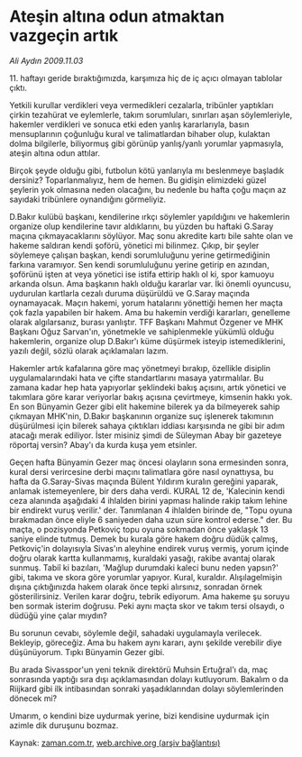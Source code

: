 # Ateşin altına odun atmaktan vazgeçin artık

*Ali Aydın 2009.11.03*

<tr><td class="metin" colspan="2" style="padding-top: 20px; padding-left: 5px; padding-right: 10px;">11. haftayı geride bıraktığımızda, karşımıza hiç de iç açıcı olmayan tablolar çıktı.</td></tr><tr><td class="metin" colspan="2" style="padding-top: 20px; padding-left: 5px; padding-right: 10px;"><p>Yetkili kurullar verdikleri veya vermedikleri cezalarla, tribünler yaptıkları çirkin tezahürat ve eylemlerle, takım sorumluları, sınırları aşan söylemleriyle, hakemler verdikleri ve sonuca etki eden yanlış kararlarıyla, basın mensuplarının çoğunluğu kural ve talimatlardan bihaber olup, kulaktan dolma bilgilerle, biliyormuş gibi görünüp yanlış/yanlı yorumlar yapmasıyla, ateşin altına odun attılar.
<p>Birçok şeyde olduğu gibi, futbolun kötü yanlarıyla mı beslenmeye başladık dersiniz? Toparlanmalıyız, hem de hemen. Bu gidişin elimizdeki güzel şeylerin yok olmasına neden olacağını, bu nedenle bu hafta çoğu maçın az sayıdaki tribünlere oynandığını görmeliyiz.
<p>D.Bakır kulübü başkanı, kendilerine ırkçı söylemler yapıldığını ve hakemlerin organize olup kendilerine tavır aldıklarını, bu yüzden bu haftaki G.Saray maçına çıkmayacaklarını söylüyor. Maç sonu akredite kartı bile sahte olan ve hakeme saldıran kendi şoförü, yönetici mi bilinmez. Çıkıp, bir şeyler söylemeye çalışan başkan, kendi sorumluluğunu yerine getirmediğinin farkına varamıyor. Sen kendi sorumluluğunu yerine getirip en azından, şoförünü işten at veya yönetici ise istifa ettirip haklı ol ki, spor kamuoyu arkanda olsun. Ama başkanın haklı olduğu kararlar var. İki önemli oyuncusu, uydurulan kartlarla cezalı duruma düşürüldü ve G.Saray maçında oynamayacak. Maçın hakemi, yorum hatalarını yönettiği hemen her maçta çok fazla yapabilen bir hakem. Ama bu hakemin verdiği kararları, genelleme olarak algılarsanız, burası yanlıştır. TFF Başkanı Mahmut Özgener ve MHK Başkanı Oğuz Sarvan'ın, yönetmekle ve sahiplenmekle yükümlü olduğu hakemlerin, organize olup D.Bakır'ı küme düşürmek isteyip istemediklerini, yazılı değil, sözlü olarak açıklamaları lazım.
<p>Hakemler artık kafalarına göre maç yönetmeyi bırakıp, özellikle disiplin uygulamalarındaki hata ve çifte standartlarını masaya yatırmalılar. Bu zamana kadar hep hata yapıyorlar şeklindeki bakış açısını, artık yönetici ve takımlara göre karar veriyorlar bakış açısına çevirtmeye, kimsenin hakkı yok. En son Bünyamin Gezer gibi elit hakemine bilerek ya da bilmeyerek sahip çıkmayan MHK'nin, D.Bakır başkanının organize suç işlenerek takımının düşürülmesi için bilerek sahaya çıktıkları iddiası karşısında ne gibi bir adım atacağı merak ediliyor. İster misiniz şimdi de Süleyman Abay bir gazeteye röportaj versin? Abay'ı da kurda kuşa yem etsinler.
<p>Geçen hafta Bünyamin Gezer maç öncesi olayların sona ermesinden sonra, kural dersi verircesine derbi maçını talimatlara göre nasıl oynattıysa, bu hafta da G.Saray-Sivas maçında Bülent Yıldırım kuralın gereğini yaparak, anlamak istemeyenlere, bir ders daha verdi. KURAL 12 de, 'Kalecinin kendi ceza alanında aşağıdaki 4 ihlalden birini yapması halinde rakip takım lehine bir endirekt vuruş verilir.' der. Tanımlanan 4 ihlalden birinde de, "Topu oyuna bırakmadan önce eliyle 6 saniyeden daha uzun süre kontrol ederse." der. Bu maçta, o pozisyonda Petkoviç topu oyuna sokmadan önce yaklaşık 13 saniye elinde tutmuş. Demek bu kurala göre hakem doğru düdük çalmış, Petkoviç'in dolayısıyla Sivas'ın aleyhine endirek vuruş vermiş, yorum içinde doğru olarak kartta kullanmamış, kuraldaki yasağı, rakibe avantaj olarak sunmuş. Tabiî ki bazıları, 'Mağlup durumdaki kaleci bunu neden yapsın?' gibi, takıma ve skora göre yorumlar yapıyor. Kural, kuraldır. Alışılagelmişin dışına çıktığınızda hakem olarak önce tepki alırsınız, sonradan örnek gösterilirsiniz. Verilen karar doğru, tebrik ediyorum. Ama hakeme şu soruyu ben sormak isterim doğrusu. Peki aynı maçta skor ve takım tersi olsaydı, o düdüğü yine çalar mıydın?
<p>Bu sorunun cevabı, söylemle değil, sahadaki uygulamayla verilecek. Bekleyip, göreceğiz. Ama bu hakem aynı kararı, aynı şekilde verebilir diye düşünüyorum. Tıpkı Bünyamin Gezer gibi.
<p>Bu arada Sivasspor'un yeni teknik direktörü Muhsin Ertuğral'ı da, maç sonrasında yaptığı sıra dışı açıklamasından dolayı kutluyorum. Bakalım o da Riijkard gibi ilk intibasından sonraki yaşadıklarından dolayı söylemlerinden dönecek mi?
<p>Umarım, o kendini bize uydurmak yerine, bizi kendisine uydurmak için azimle dik duruşunu bozmaz. <br/></p></p></p></p></p></p></p></p></td></tr>

Kaynak: [zaman.com.tr](http://zaman.com.tr/yazar.do?yazino=910937), [web.archive.org (arşiv bağlantısı)](http://web.archive.org/web/20091104094743/http://www.zaman.com.tr:80/yazar.do?yazino=910937)
